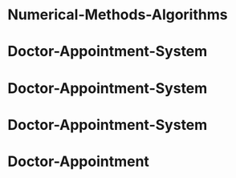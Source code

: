 # Numerical-Methods-Algorithms
# Doctor-Appointment-System
# Doctor-Appointment-System
# Doctor-Appointment-System
# Doctor-Appointment
